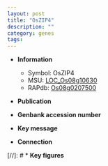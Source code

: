 ```yaml
---
layout: post
title: "OsZIP4"
description: ""
category: genes
tags: 
---
```


* **Information**  
    + Symbol: OsZIP4  
    + MSU: [LOC_Os08g10630](http://rice.uga.edu/cgi-bin/ORF_infopage.cgi?orf=LOC_Os08g10630)  
    + RAPdb: [Os08g0207500](http://rapdb.dna.affrc.go.jp/viewer/gbrowse_details/irgsp1?name=Os08g0207500)  

* **Publication**  

* **Genbank accession number**  

* **Key message**  

* **Connection**  

[//]: # * **Key figures**  


